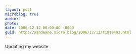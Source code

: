 ```yaml
---
layout: post
microblog: true
audio: 
photo: 
date: 2006-12-12 00:00:00 -0000
guid: http://samdeane.micro.blog/2006/12/12/t1019493.html
---
```

Updating my website
